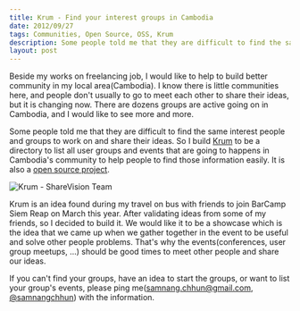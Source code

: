 ```yaml
---
title: Krum - Find your interest groups in Cambodia
date: 2012/09/27
tags: Communities, Open Source, OSS, Krum
description: Some people told me that they are difficult to find the same interest people and groups to work on and share their ideas. So I build Krum to be a directory to list all user groups and events that are going to happens in Cambodia's community to help people to find those information easily
layout: post
---
```


Beside my works on freelancing job, I would like to help to build better community in my local area(Cambodia). I know there is little communities here, and people don't usually to go to meet each other to share their ideas, but it is changing now. There are dozens groups are active going on in Cambodia, and I would like to see more and more.

Some people told me that they are difficult to find the same interest people and groups to work on and share their ideas. So I build [Krum](http://krum.sharevisionteam.org) to be a directory to list all user groups and events that are going to happens in Cambodia's community to help people to find those information easily. It is also a [open source project](https://github.com/samnang/krum).

![Krum - ShareVision Team](https://lh3.googleusercontent.com/-5Y6koZWGdhU/UGMuMXRuNWI/AAAAAAAAAKE/Gc8PJ0tBg74/s800/Krum%2520-%2520ShareVision%2520Team.png)

Krum is an idea found during my travel on bus with friends to join BarCamp Siem Reap on March this year. After validating ideas from some of my friends, so I decided to build it. We would like it to be a showcase which is the idea that we came up when we gather together in the event to be useful and solve other people problems. That's why the events(conferences, user group meetups, ...) should be good times to meet other people and share our ideas.


If you can't find your groups, have an idea to start the groups, or want to list your group's events, please ping me(<samnang.chhun@gmail.com>, [@samnangchhun](http://twitter.com/samnangchhun)) with the information.
